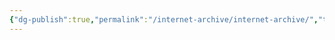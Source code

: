 ```yaml
---
{"dg-publish":true,"permalink":"/internet-archive/internet-archive/","tags":["internet_culture"]}
---
```





